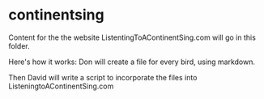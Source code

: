 # continentsing
Content for the the website ListentingToAContinentSing.com will go in this folder. 

Here's how it works: Don will create a file for every bird, using markdown.

Then David will write a script to incorporate the files into ListeningtoAContinentSing.com

